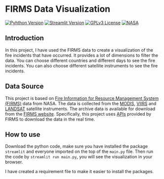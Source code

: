 # FIRMS Data Visualization

[![Pyhthon Version](https://img.shields.io/badge/python-3.11-blue)](https://www.python.org/downloads/release/python-370/)
[![Streamlit Version](https://img.shields.io/badge/streamlit-1.23.1-blue)](https://docs.streamlit.io/en/stable/)
[![GPLv3 License](https://img.shields.io/github/license/hcy2206/FIRMS_Data_Visualization)](https://opensource.org/licenses/GPL-3.0)
[![NASA](https://img.shields.io/badge/Data%20Source-NASA%20FIRMS-red)](https://firms.modaps.eosdis.nasa.gov/)

## Introduction
In this project, I have used the FIRMS data to create a visualization of the fire incidents that have occurred. It provides a lot of dimensions to filter the data. You can choose different countries and different days to see the fire incidents. You can also choose different satellite instruments to see the fire incidents. 

## Data Source
This project is based on [Fire Information for Resource Management System (FIRMS)](https://firms.modaps.eosdis.nasa.gov) data from NASA. The data is collected from the [MODIS](https://modis.gsfc.nasa.gov/), [VIIRS](https://www.nesdis.noaa.gov/current-satellite-missions/currently-flying/joint-polar-satellite-system/visible-infrared-imaging) and [LANDSAT](https://landsat.gsfc.nasa.gov) satellite instruments. The archive data is available for download from the [FIRMS website](https://firms.modaps.eosdis.nasa.gov/download/). Specifically, this project uses [APIs](https://firms.modaps.eosdis.nasa.gov/api/) provided by FIRMS to download the data in the real time.

## How to use
Download the python code, make sure you have installed the package `streamlit` and everyone imported on the top of the `main.py` file. Then run the code by `streamlit run main.py`, you will see the visualization in your browser.

I have created a requirement file to make it easier to install the packages.